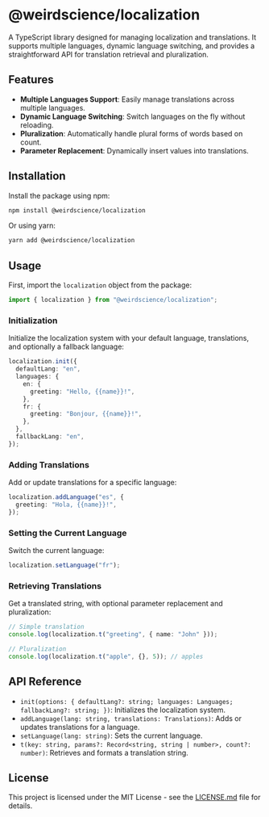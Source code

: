 # @weirdscience/localization

A TypeScript library designed for managing localization and translations. It supports multiple languages, dynamic language switching, and provides a straightforward API for translation retrieval and pluralization.

## Features

- **Multiple Languages Support**: Easily manage translations across multiple languages.
- **Dynamic Language Switching**: Switch languages on the fly without reloading.
- **Pluralization**: Automatically handle plural forms of words based on count.
- **Parameter Replacement**: Dynamically insert values into translations.

## Installation

Install the package using npm:

```bash
npm install @weirdscience/localization
```

Or using yarn:

```bash
yarn add @weirdscience/localization
```

## Usage

First, import the `localization` object from the package:

```typescript
import { localization } from "@weirdscience/localization";
```

### Initialization

Initialize the localization system with your default language, translations, and optionally a fallback language:

```typescript
localization.init({
  defaultLang: "en",
  languages: {
    en: {
      greeting: "Hello, {{name}}!",
    },
    fr: {
      greeting: "Bonjour, {{name}}!",
    },
  },
  fallbackLang: "en",
});
```

### Adding Translations

Add or update translations for a specific language:

```typescript
localization.addLanguage("es", {
  greeting: "Hola, {{name}}!",
});
```

### Setting the Current Language

Switch the current language:

```typescript
localization.setLanguage("fr");
```

### Retrieving Translations

Get a translated string, with optional parameter replacement and pluralization:

```typescript
// Simple translation
console.log(localization.t("greeting", { name: "John" }));

// Pluralization
console.log(localization.t("apple", {}, 5)); // apples
```

## API Reference

- `init(options: { defaultLang?: string; languages: Languages; fallbackLang?: string; })`: Initializes the localization system.
- `addLanguage(lang: string, translations: Translations)`: Adds or updates translations for a language.
- `setLanguage(lang: string)`: Sets the current language.
- `t(key: string, params?: Record<string, string | number>, count?: number)`: Retrieves and formats a translation string.

## License

This project is licensed under the MIT License - see the [LICENSE.md](LICENSE.md) file for details.
